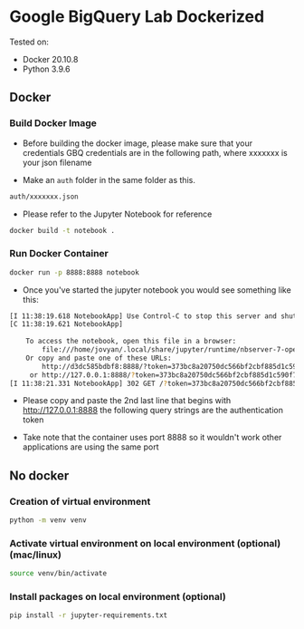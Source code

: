 # Google BigQuery Lab Dockerized

Tested on:
* Docker 20.10.8
* Python 3.9.6

## Docker

### Build Docker Image

* Before building the docker image, please make sure that your credentials GBQ credentials are in the following path, where xxxxxxx is your json filename

* Make an `auth` folder in the same folder as this.

```bash
auth/xxxxxxx.json
``` 

* Please refer to the Jupyter Notebook for reference

```bash
docker build -t notebook .
```

### Run Docker Container
```bash
docker run -p 8888:8888 notebook 
```
* Once you've started the jupyter notebook you would see something like this:

```bash
[I 11:38:19.618 NotebookApp] Use Control-C to stop this server and shut down all kernels (twice to skip confirmation).
[C 11:38:19.621 NotebookApp] 
    
    To access the notebook, open this file in a browser:
        file:///home/jovyan/.local/share/jupyter/runtime/nbserver-7-open.html
    Or copy and paste one of these URLs:
        http://d3dc585bdbf8:8888/?token=373bc8a20750dc566bf2cbf885d1c590f7a998ea025e1ef2
     or http://127.0.0.1:8888/?token=373bc8a20750dc566bf2cbf885d1c590f7a998ea025e1ef2
[I 11:38:21.331 NotebookApp] 302 GET /?token=373bc8a20750dc566bf2cbf885d1c590f7a998ea025e1ef2 (172.17.0.1) 0.690000ms
```
* Please copy and paste the 2nd last line that begins with http://127.0.0.1:8888 the following query strings are the authentication token

* Take note that the container uses port 8888 so it wouldn't work other applications are using the same port

## No docker

### Creation of virtual environment

```bash
python -m venv venv
```

### Activate virtual environment on local environment (optional) (mac/linux)

```bash
source venv/bin/activate
```

### Install packages on local environment (optional)

```bash
pip install -r jupyter-requirements.txt
```
